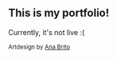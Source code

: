 ## This is my portfolio!

Currently, it's not live :(

<small> Artdesign by [Ana Brito](https://www.behance.net/anaviibrito) <small>
